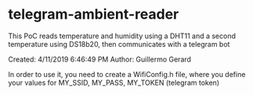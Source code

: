 # telegram-ambient-reader

This PoC reads temperature and humidity using a DHT11 and a second temperature using DS18b20, then communicates with a telegram bot
  
  Created: 4/11/2019 6:46:49 PM
  Author:  Guillermo Gerard

In order to use it, you need to create a WifiConfig.h file, where you define your values for MY_SSID, MY_PASS, MY_TOKEN (telegram token)
